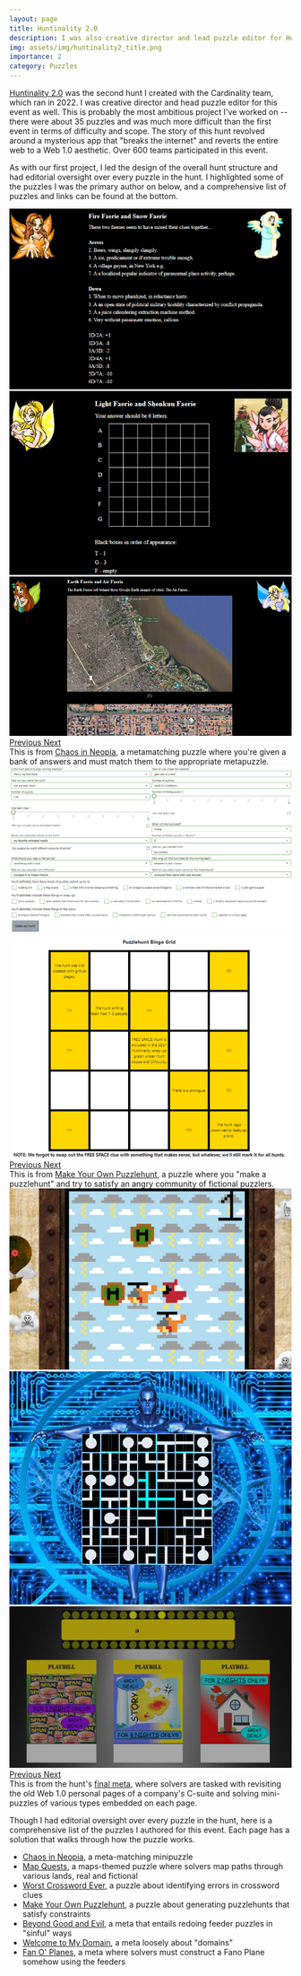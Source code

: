 ```yaml
---
layout: page
title: Huntinality 2.0
description: I was also creative director and lead puzzle editor for Huntinality 2.0, which ran in 2022 for an audience of over 600 teams.
img: assets/img/huntinality2_title.png
importance: 2
category: Puzzles
---
```


<a href="https://2022.huntinality.com">Huntinality 2.0</a> was the second hunt I created with the Cardinality team, which ran in 2022. I was creative director and head puzzle editor for this event as well. This is probably the most ambitious project I've worked on -- there were about 35 puzzles and was much more difficult than the first event in terms of difficulty and scope. The story of this hunt revolved around a mysterious app that "breaks the internet" and reverts the entire web to a Web 1.0 aesthetic. Over 600 teams participated in this event.

As with our first project, I led the design of the overall hunt structure and had editorial oversight over every puzzle in the hunt. I highlighted some of the puzzles I was the primary author on below, and a comprehensive list of puzzles and links can be found at the bottom.

<div id="neopiaCarousel" class="carousel slide">
  <div class="carousel-inner">
    <div class="carousel-item active">
      <img class="d-block w-100" src="/assets/img/neopets1.png">
    </div>
    <div class="carousel-item">
      <img class="d-block w-100" src="/assets/img/neopets2.png">
    </div>
    <div class="carousel-item">
      <img class="d-block w-100" src="/assets/img/neopets3.png">
    </div>
  </div>
  <a class="carousel-control-prev" href="#neopiaCarousel" role="button" data-slide="prev">
    <span class="carousel-control-prev-icon" aria-hidden="true"></span>
    <span class="sr-only">Previous</span>
  </a>
  <a class="carousel-control-next" href="#neopiaCarousel" role="button" data-slide="next">
    <span class="carousel-control-next-icon" aria-hidden="true"></span>
    <span class="sr-only">Next</span>
  </a>
</div>
<div class="caption">
    This is from <a href="https://2022.huntinality.com/puzzles/chaos_in_neopia">Chaos in Neopia</a>, a metamatching puzzle where you're given a bank of answers and must match them to the appropriate metapuzzle.
</div>

<div id="myophCarousel" class="carousel slide">
  <div class="carousel-inner">
    <div class="carousel-item active">
      <img class="d-block w-100" src="/assets/img/myoph1.png">
    </div>
    <div class="carousel-item">
      <img class="d-block w-100" src="/assets/img/myoph2.png">
    </div>
  </div>
  <a class="carousel-control-prev" href="#myophCarousel" role="button" data-slide="prev">
    <span class="carousel-control-prev-icon" aria-hidden="true"></span>
    <span class="sr-only">Previous</span>
  </a>
  <a class="carousel-control-next" href="#myophCarousel" role="button" data-slide="next">
    <span class="carousel-control-next-icon" aria-hidden="true"></span>
    <span class="sr-only">Next</span>
  </a>
</div>
<div class="caption">
    This is from <a href="https://2022.huntinality.com/puzzles/make_your_own_puzzlehunt">Make Your Own Puzzlehunt</a>, a puzzle where you "make a puzzlehunt" and try to satisfy an angry community of fictional puzzlers.
</div>

<div id="metametaCarousel" class="carousel slide">
  <div class="carousel-inner">
    <div class="carousel-item active">
      <img class="d-block w-100" src="/assets/img/metameta1.png">
    </div>
    <div class="carousel-item">
      <img class="d-block w-100" src="/assets/img/metameta2.png">
    </div>
    <div class="carousel-item">
      <img class="d-block w-100" src="/assets/img/metameta3.png">
    </div>
  </div>
  <a class="carousel-control-prev" href="#metametaCarousel" role="button" data-slide="prev">
    <span class="carousel-control-prev-icon" aria-hidden="true"></span>
    <span class="sr-only">Previous</span>
  </a>
  <a class="carousel-control-next" href="#metametaCarousel" role="button" data-slide="next">
    <span class="carousel-control-next-icon" aria-hidden="true"></span>
    <span class="sr-only">Next</span>
  </a>
</div>
<div class="caption">
    This is from the hunt's <a href="https://2022.huntinality.com/puzzles/dude_wheres_my_answer_checker">final meta</a>, where solvers are tasked with revisiting the old Web 1.0 personal pages of a company's C-suite and solving mini-puzzles of various types embedded on each page.
</div>


Though I had editorial oversight over every puzzle in the hunt, here is a comprehensive list of the puzzles I authored for this event. Each page has a solution that walks through how the puzzle works.

<ul>
    <li><a href="https://2022.huntinality.com/puzzles/chaos_in_neopia">Chaos in Neopia</a>, a meta-matching minipuzzle</li>
    <li><a href="https://2022.huntinality.com/puzzles/map_quests">Map Quests</a>, a maps-themed puzzle where solvers map paths through various lands, real and fictional</li>
    <li><a href="https://2022.huntinality.com/puzzles/worst_crossword_ever">Worst Crossword Ever</a>, a puzzle about identifying errors in crossword clues</li>
    <li><a href="https://2022.huntinality.com/puzzles/make_your_own_puzzlehunt">Make Your Own Puzzlehunt</a>, a puzzle about generating puzzlehunts that satisfy constraints</li>
    <li><a href="https://2022.huntinality.com/puzzles/beyond_good_and_evil">Beyond Good and Evil</a>, a meta that entails redoing feeder puzzles in "sinful" ways</li>
    <li><a href="https://2022.huntinality.com/puzzles/welcome_to_my_domain">Welcome to My Domain</a>, a meta loosely about "domains"</li>
    <li><a href="https://2022.huntinality.com/puzzles/fan_o_planes">Fan O' Planes</a>, a meta where solvers must construct a Fano Plane somehow using the feeders</li>
</ul>
